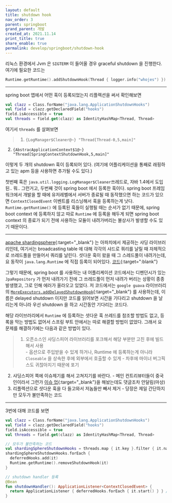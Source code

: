 ```yaml
---
layout: default
title: shutdown hook
nav_order: 3
parent: springboot
grand_parent: 개발 
created_at: 2021.11.14
print_title: true
share_enable: true
permalink: develop/springboot/shutdown-hook
---
```


리눅스 환경에서 Jvm 은 `SIGTERM` 이 들어올 경우 graceful shutdown 을 진행한다. 여기에 필요한 코드는 

```kotlin
Runtime.getRuntime().addShutdownHook(Thread { logger.info("whojes") })
```

---

spring boot 앱에서 어떤 훅이 등록되었는지 리플렉션을 써서 확인해보면
```kotlin
val clazz = Class.forName("java.lang.ApplicationShutdownHooks")
val field = clazz.getDeclaredField("hooks")
field.isAccessible = true
val threads = field.get(clazz) as IdentityHashMap<Thread, Thread>
```

여기서 `threads` 를 살펴보면
> 1. `{LogManager$Cleaner@~} "Thread[Thread-0,5,main]"`
  2. `{AbstracApplicationContext$1@~} "Thread[SpringContextShutdownHook,5,main]"`  

이렇게 두 개의 shutdown 훅이 등록되어 있다. (여기에 어플리케이션을 통째로 래핑하고 있는 apm 등을 사용하면 추가될 수도 있다.)

첫번째 훅은 `java.util.logging.LogManager$Cleaner`쓰레드로, 자바 1.4에서 도입된.. 뭐.. 그런거고, 두번째 것이 spring boot 에서 등록한 훅이다. spring boot 프레임워크에서 개발을 할 때에 유저레벨에서 서버가 종료될 때 동작했으면 하는 코드가 있으면 `ContextClosedEvent` 이벤트를 리스닝해서 훅을 등록하는게 낫다. `Runtime.getRuntime()` 에 등록된 훅들이 실행될 때는 순서가 없기 때문에, spring boot context 에 등록하지 않고 따로 `Runtime` 에 등록을 해두게 되면 spring boot context 의 종료가 되기 전에 사용하는 모듈이 내려가버리는 불상사가 발생할 수도 있기 때문이다.

--- 

[apache shardingsphere](https://shardingsphere.apache.org/){:target="_blank"} 는 아파치에서 제공하는 샤딩 라이브러리인데, 여기서는 broadcasting table 에 대해 각각의 샤드로 쿼리를 날릴 때 자체적으로 쓰레드풀을 만들어서 쿼리를 날린다. 셧다운 훅이 왔을 때 그 스레드풀이 내려가는데, 요 동작이 `java.lang.Runtime` 에 직접 등록이 되어있다. [코드](https://github.com/apache/shardingsphere/blob/master/shardingsphere-infra/shardingsphere-infra-executor/src/main/java/org/apache/shardingsphere/infra/executor/kernel/thread/ExecutorServiceManager.java#L47){:target=":blank"}

그렇기 때문에, spring boot 를 사용하는 내 어플리케이션 코드에서는 디펜던시가 있는 `JpaRepository` 가 먼저 내려가기 전에 그 쓰레드풀이 먼저 내려가 버리는 상황이 종종 발생했고, 그로 인해 에러가 올라오고 있었다. 저 코드에서는 `google guava` 라이브러리의 [`MoreExecutors.addDelayedShutdownHook`](https://guava.dev/releases/22.0/api/docs/com/google/common/util/concurrent/MoreExecutors.html#addDelayedShutdownHook-java.util.concurrent.ExecutorService-long-java.util.concurrent.TimeUnit-){:target="_blank"} 를 사용하는데, 이름은 delayed shutdown 이지만 코드를 읽어보면 시간을 기다리고 shutdown 을 날리는게 아니라 우선 shutdown 을 하고 시간동안 기다리는 코드다. 

해당 라이브러리에서 `Runtime` 에 등록하는 셧다운 훅 쓰레드를 참조할 방법도 없고, 등록을 막는 방법도 없어서 스프링 부트 안에서는 따로 해결할 방법이 없었다. 그래서 요 문제를 해결하기에는 다음과 같은 방법이 있다. 
> 1. 오픈소스인 샤딩스피어 라이브러리를 포크해서 해당 부분만 고친 후에 빌드해서 사용  
    - 옵션으로 주입받을 수 있게 하거나, Runtime 에 등록하는게 아니라 `Closeable` 을 상속한 후에 외부에서 호출할 수 있게
    - 차후에 마이너 버그픽스도 귀찮아지기 때문에 포기
  2. 샤딩스피어 쪽에 이슈제기를 해서 고쳐지기를 바란다.
    - 메인 컨트리뷰터들이 중국인이라서 그런가 [이슈 업](https://github.com/apache/shardingsphere/issues/10641){:target="_blank"}을 해놨는데도 댓글조차 안달림(마상) 
  3. 리플렉션으로 셧다운 훅을 다 들고와서 저놈들만 빼서 제거
    - 당장은 제일 간단하지만 모두가 불만족하는 코드

---

3번에 대해 코드를 보면

```kotlin
val clazz = Class.forName("java.lang.ApplicationShutdownHooks")
val field = clazz.getDeclaredField("hooks")
field.isAccessible = true
val threads = field.get(clazz) as IdentityHashMap<Thread, Thread>

// 모두가 불만족하는 코드 
val shardingSphereShutdownHooks = threads.map { it.key }.filter { it.name.startsWith("DelayedShutdownHook-for-") }
shardingSphereShutdownHooks.forEach { 
  deferredHooks.add(it)
  Runtime.getRuntime().removeShutdownHook(it)
}

// shutdown handler 등록
@Bean
fun shutdownHandler(): ApplicationListener<ContextClosedEvent> {
  return ApplicationListener { deferredHooks.forEach { it.start() } } // join 도 해서 기다려줘야함. 간단히 할려고 이렇게 씀
}
```

